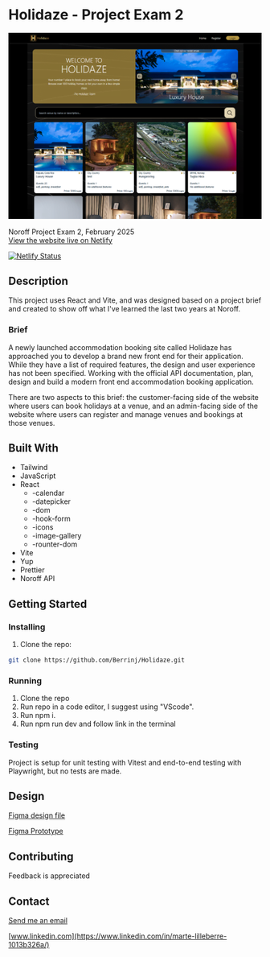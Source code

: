 # Holidaze - Project Exam 2

![Holidaze Preview](src/assets/holidaze-preview.png) <br>

Noroff Project Exam 2, February 2025<br>
[View the website live on Netlify](https://holidaze-berrinj.netlify.app/)

[![Netlify Status](https://api.netlify.com/api/v1/badges/9e3eac73-7c8d-4287-9039-79c62f05c22c/deploy-status)](https://app.netlify.com/sites/holidaze-berrinj/deploys)

## Description

This project uses React and Vite, and was designed based on a project brief and created to show off what I've learned the last two years at Noroff.

### Brief

A newly launched accommodation booking site called Holidaze has approached you to develop a brand new front end for their application. While they have a list of required features, the design and user experience has not been specified. Working with the official API documentation, plan, design and build a modern front end accommodation booking application.

There are two aspects to this brief: the customer-facing side of the website where users can book holidays at a venue, and an admin-facing side of the website where users can register and manage venues and bookings at those venues.

## Built With

- Tailwind
- JavaScript
- React
  - -calendar
  - -datepicker
  - -dom
  - -hook-form
  - -icons
  - -image-gallery
  - -rounter-dom
- Vite
- Yup
- Prettier
- Noroff API

## Getting Started

### Installing

1. Clone the repo:

```bash
git clone https://github.com/Berrinj/Holidaze.git
```

### Running

1. Clone the repo
2. Run repo in a code editor, I suggest using "VScode".
3. Run npm i.
4. Run npm run dev and follow link in the terminal

### Testing

Project is setup for unit testing with Vitest and end-to-end testing with Playwright, but no tests are made.

## Design

[Figma design file](https://www.figma.com/design/09Na6i0jBtRp6Rw3l86yiJ/Holidaze-EXAM-2?node-id=0-1&m=dev&t=HNRpMUoQit73HaKq-1)

[Figma Prototype](https://www.figma.com/proto/09Na6i0jBtRp6Rw3l86yiJ/Holidaze-EXAM-2?node-id=0-1&t=HNRpMUoQit73HaKq-1)

## Contributing

Feedback is appreciated

## Contact

[Send me an email](mailto:berremarte@gmail.com)

[www.linkedin.com](https://www.linkedin.com/in/marte-lilleberre-1013b326a/)
